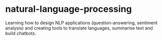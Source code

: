 # natural-language-processing
Learning how to design NLP applications (question-answering, sentiment analysis) and creating tools to translate languages, summarise text and build chatbots.
